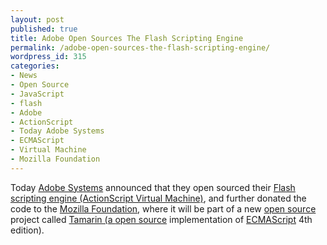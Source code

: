 ```yaml
---
layout: post
published: true
title: Adobe Open Sources The Flash Scripting Engine
permalink: /adobe-open-sources-the-flash-scripting-engine/
wordpress_id: 315
categories:
- News
- Open Source
- JavaScript
- flash
- Adobe
- ActionScript
- Today Adobe Systems
- ECMAScript
- Virtual Machine
- Mozilla Foundation
---
```



Today <a href="http://en.wikipedia.org/wiki/Adobe_Systems">Adobe Systems</a> announced that they open sourced their <a href="http://en.wikipedia.org/wiki/Actionscript">Flash scripting engine (ActionScript Virtual Machine)</a>, and further donated the code to the <a href="http://en.wikipedia.org/wiki/Mozilla_Foundation">Mozilla Foundation</a>, where it will be part of a new <a href="http://en.wikipedia.org/wiki/Open_source">open source</a> project called <a href="http://www-archive.mozilla.org/projects/tamarin/">Tamarin (a </a><a href="http://en.wikipedia.org/wiki/Open_source">open source</a> implementation of <a href="http://en.wikipedia.org/wiki/ECMAScript">ECMAScript</a> 4th edition).

